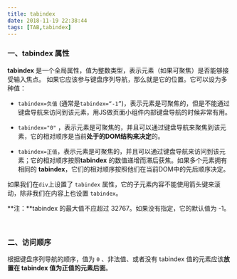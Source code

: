 ```yaml
---
title: tabindex
date: 2018-11-19 22:38:44
tags: [TAB,tabindex]
---
```


### 一、**tabindex** 属性

**tabindex** 是一个全局属性，值为整数类型，表示元素（如果可聚焦）是否能够接受输入焦点。 如果它应该参与键盘序列导航，那么就是它的位置。它可以设为多种值：

- `tabindex=负值` (通常是`tabindex=“-1”`)，表示元素是可聚焦的，但是不能通过键盘导航来访问到该元素，用JS做页面小组件内部键盘导航的时候非常有用。

- `tabindex="0"` ，表示元素是可聚焦的，并且可以通过键盘导航来聚焦到该元素，它的相对顺序是当前**处于的DOM结构来决定**的。

- `tabindex=正值`，表示元素是可聚焦的，并且可以通过键盘导航来访问到该元素；它的相对顺序按照**tabindex** 的数值递增而滞后获焦。如果多个元素拥有相同的 **tabindex**，它们的相对顺序按照他们在当前DOM中的先后顺序决定。

如果我们在`div`上设置了 `tabindex` 属性，它的子元素内容不能使用箭头键来滚动，除非我们在内容上也设置 `tabindex`。

**注：**tabindex 的最大值不应超过 32767。如果没有指定，它的默认值为 -1。

<!--more-->

<br/>

### 二、访问顺序

根据键盘序列导航的顺序，值为 `0` 、非法值、或者没有 tabindex 值的元素应该**放置在 tabindex 值为正值的元素后面**。